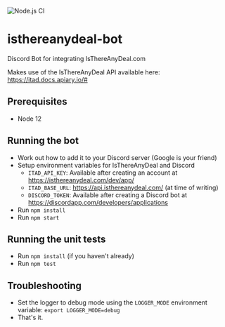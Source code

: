 ![Node.js CI](https://github.com/michaeldipper-sky/isthereanydeal-bot/workflows/Node.js%20CI/badge.svg?branch=master)

# isthereanydeal-bot
Discord Bot for integrating IsThereAnyDeal.com

Makes use of the IsThereAnyDeal API available here: https://itad.docs.apiary.io/#

## Prerequisites
* Node 12

## Running the bot
* Work out how to add it to your Discord server (Google is your friend)
* Setup environment variables for IsThereAnyDeal and Discord
  * `ITAD_API_KEY`: Available after creating an account at https://isthereanydeal.com/dev/app/
  * `ITAD_BASE_URL`: https://api.isthereanydeal.com/ (at time of writing)
  * `DISCORD_TOKEN`: Available after creating a Discord bot at https://discordapp.com/developers/applications
* Run `npm install`
* Run `npm start`

## Running the unit tests
* Run `npm install` (if you haven't already)
* Run `npm test`

## Troubleshooting
* Set the logger to debug mode using the `LOGGER_MODE` environment variable: `export LOGGER_MODE=debug`
* That's it.
